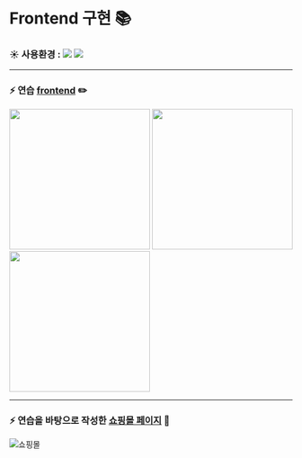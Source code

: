 # Frontend 구현 :books:
### :sunny: 사용환경 : <img src="https://img.shields.io/badge/Python-3776AB?style=flat-square&logo=Python&logoColor=white"/> <img src="https://img.shields.io/badge/Visual Studio Code-007ACC?style=flat-square&logo=Visual Studio Code&logoColor=white"/>
-----------------------
### :zap: 연습 [frontend](https://github.com/chanjin5212/html-python/tree/master/frontend) :pencil2:

<img src = "https://user-images.githubusercontent.com/97499271/166938094-8ffc75e3-8388-4fe0-9922-98fa204b25f2.png" width="250" height="250"/> <img src = "https://user-images.githubusercontent.com/97499271/166938793-06851045-af60-44f0-a935-e148b15bbe29.png" width="250" height="250"/> <img src = "https://user-images.githubusercontent.com/97499271/166938801-1c27bf7e-6ccc-4234-adcf-cbeb5cc2a501.png" width="250" height="250"/>

----------------------------
### :zap: 연습을 바탕으로 작성한 [쇼핑몰 페이지](https://github.com/chanjin5212/html-python/tree/master/shoppingmall) :handbag:
![쇼핑몰](https://user-images.githubusercontent.com/97499271/166939727-ee89de72-6746-4b32-829e-4a07d1f2e73b.png) 
